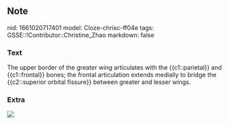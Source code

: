 ## Note
nid: 1661020717401
model: Cloze-chrisc-ff04e
tags: GSSE::!Contributor::Christine_Zhao
markdown: false

### Text
<div>
  <div>
    <div>
      <div>
        The upper border of the greater wing articulates with the
        {{c1::parietal}} and {{c1::frontal}} bones; the frontal
        articulation extends medially to bridge the {{c2::superior
        orbital fissure}} between greater and lesser wings.
      </div>
    </div>
  </div>
</div>

### Extra
<img src="paste-5d78d4736a1c6baa1a05519fbf4f5f3293e7490c.jpg">
